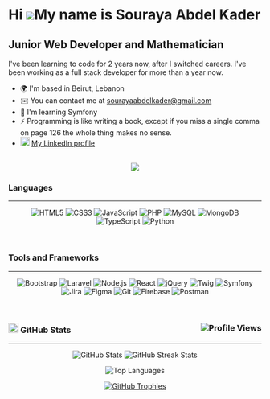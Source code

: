 Hi ![](https://user-images.githubusercontent.com/18350557/176309783-0785949b-9127-417c-8b55-ab5a4333674e.gif)My name is Souraya Abdel Kader
===========================================================================================================================================

Junior Web Developer and Mathematician
--------------------------------------

I've been learning to code for 2 years now, after I switched careers. I've been working as a full stack developer for more than a year now.

* 🌍  I'm based in Beirut, Lebanon
* ✉️  You can contact me at [sourayaabdelkader@gmail.com](mailto:sourayaabdelkader@gmail.com)
* 🧠  I'm learning Symfony
* ⚡  Programming is like writing a book, except if you miss a single comma on page 126 the whole thing makes no sense.
*  <img height="18px" src="https://github.com/user-attachments/assets/d2741f2d-16ea-4cd8-9c26-daca54be40f9" /> <a href="https://www.linkedin.com/in/souraya-abdel-kader/" target="_blank" rel="noreferrer"> My LinkedIn profile </a>

<br>
<div align="center">
    <img align="center" src="https://quotes-github-readme.vercel.app/api?type=horizontal&theme=nord&border=true" />
</div>


### Languages

---

<p align="center">
  <img src="https://img.shields.io/badge/HTML5-E34F26?style=for-the-badge&logo=html5&logoColor=white" alt="HTML5"/>
  <img src="https://img.shields.io/badge/CSS3-1572B6?style=for-the-badge&logo=css3&logoColor=white" alt="CSS3"/>
  <img src="https://img.shields.io/badge/JavaScript-F7DF1E?style=for-the-badge&logo=javascript&logoColor=black" alt="JavaScript"/>
  <img src="https://img.shields.io/badge/PHP-777BB4?style=for-the-badge&logo=php&logoColor=white" alt="PHP"/>
  <img src="https://img.shields.io/badge/MySQL-4479A1?style=for-the-badge&logo=mysql&logoColor=white" alt="MySQL"/>
  <img src="https://img.shields.io/badge/MongoDB-4EA94B?style=for-the-badge&logo=mongodb&logoColor=white" alt="MongoDB"/>
  <img src="https://img.shields.io/badge/TypeScript-007ACC?style=for-the-badge&logo=typescript&logoColor=white" alt="TypeScript"/>
  <img src="https://img.shields.io/badge/Python-3776AB?style=for-the-badge&logo=python&logoColor=white" alt="Python"/>
</p>

<br>

### Tools and Frameworks

---

<p align="center">
  <img src="https://img.shields.io/badge/Bootstrap-563D7C?style=for-the-badge&logo=bootstrap&logoColor=white" alt="Bootstrap"/>
  <img src="https://img.shields.io/badge/Laravel-FF2D20?style=for-the-badge&logo=laravel&logoColor=white" alt="Laravel"/>
  <img src="https://img.shields.io/badge/Node.js-339933?style=for-the-badge&logo=nodedotjs&logoColor=white" alt="Node.js"/>
  <img src="https://img.shields.io/badge/React-20232A?style=for-the-badge&logo=react&logoColor=61DAFB" alt="React"/>
  <img src="https://img.shields.io/badge/JQuery-0769AD?style=for-the-badge&logo=jquery&logoColor=white" alt="jQuery"/>
  <img src="https://img.shields.io/badge/Twig-339933?style=for-the-badge&logo=twig&logoColor=white" alt="Twig"/>
  <img src="https://img.shields.io/badge/Symfony-000000?style=for-the-badge&logo=symfony&logoColor=white" alt="Symfony"/>
  <img src="https://img.shields.io/badge/Jira-0052CC?style=for-the-badge&logo=jira&logoColor=white" alt="Jira"/>
  <img src="https://img.shields.io/badge/Figma-F24E1E?style=for-the-badge&logo=figma&logoColor=white" alt="Figma"/>
  <img src="https://img.shields.io/badge/Git-F05032?style=for-the-badge&logo=git&logoColor=white" alt="Git"/>
  <img src="https://img.shields.io/badge/Firebase-FFCA28?style=for-the-badge&logo=firebase&logoColor=black" alt="Firebase"/>
  <img src="https://img.shields.io/badge/Postman-FF6C37?style=for-the-badge&logo=postman&logoColor=white" alt="Postman"/>
</p>

<br>

### <img src="https://img.icons8.com/ios-filled/30/ffffff/github.png" width="20"/> GitHub Stats <img src="https://komarev.com/ghpvc/?username=sourayaabdelkader&label=Profile%20views&color=0e75b6&style=flat" alt="Profile Views" align="right" />

---

<p align="center">
  <img src="https://github-readme-stats.vercel.app/api?username=sourayaabdelkader&show_icons=true&locale=en" alt="GitHub Stats" />
  <img src="https://github-readme-streak-stats.herokuapp.com/?user=sourayaabdelkader&" alt="GitHub Streak Stats" />
</p>

<p align="center">
  <img src="https://github-readme-stats.vercel.app/api/top-langs?username=sourayaabdelkader&show_icons=true&locale=en&layout=compact" alt="Top Languages" />
</p>

<p align="center">
  <a href="https://github.com/ryo-ma/github-profile-trophy">
    <img src="https://github-profile-trophy.vercel.app/?username=sourayaabdelkader" alt="GitHub Trophies" />
  </a>
</p>

